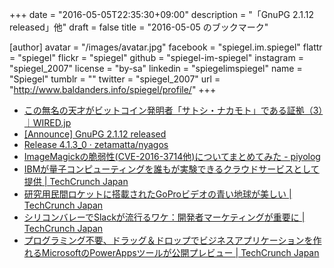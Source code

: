 +++
date = "2016-05-05T22:35:30+09:00"
description = "「GnuPG 2.1.12 released」他"
draft = false
title = "2016-05-05 のブックマーク"

[author]
  avatar = "/images/avatar.jpg"
  facebook = "spiegel.im.spiegel"
  flattr = "spiegel"
  flickr = "spiegel"
  github = "spiegel-im-spiegel"
  instagram = "spiegel_2007"
  license = "by-sa"
  linkedin = "spiegelimspiegel"
  name = "Spiegel"
  tumblr = ""
  twitter = "spiegel_2007"
  url = "http://www.baldanders.info/spiegel/profile/"
+++

- [この無名の天才がビットコイン発明者「サトシ・ナカモト」である証拠（3）｜WIRED.jp](http://wired.jp/2016/05/05/bitcoins-creator-satoshi-nakamoto-is-3/)
- [[Announce] GnuPG 2.1.12 released](https://lists.gnupg.org/pipermail/gnupg-announce/2016q2/000387.html)
- [Release 4.1.3_0 · zetamatta/nyagos](https://github.com/zetamatta/nyagos/releases/tag/4.1.3_0)
- [ImageMagickの脆弱性(CVE-2016-3714他)についてまとめてみた - piyolog](http://d.hatena.ne.jp/Kango/20160504/1462352882)
- [IBMが量子コンピューティングを誰もが実験できるクラウドサービスとして提供 | TechCrunch Japan](http://jp.techcrunch.com/2016/05/04/20160503ibm-brings-experimental-quantum-computing-to-the-cloud/)
- [研究用民間ロケットに搭載されたGoProビデオの青い地球が美しい | TechCrunch Japan](http://jp.techcrunch.com/2016/05/05/20160504gopro-hitched-a-ride-on-a-rocket-and-the-video-is-incredible/)
- [シリコンバレーでSlackが流行るワケ：開発者マーケティングが重要に | TechCrunch Japan](http://jp.techcrunch.com/2016/05/05/selling-to-devs/)
- [プログラミング不要、ドラッグ＆ドロップでビジネスアプリケーションを作れるMicrosoftのPowerAppsツールが公開プレビュー | TechCrunch Japan](http://jp.techcrunch.com/2016/05/03/20160429microsoft-powerapps-is-now-in-public-preview/)
